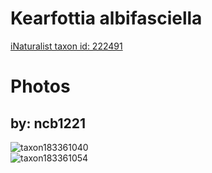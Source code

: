 
Kearfottia albifasciella
========================
  
[iNaturalist taxon id: 222491](https://www.inaturalist.org/taxa/222491)
# Photos

## by: ncb1221
  
![taxon183361040](https://inaturalist-open-data.s3.amazonaws.com/photos/196432612/medium.jpeg)  
![taxon183361054](https://inaturalist-open-data.s3.amazonaws.com/photos/196432631/medium.jpeg)